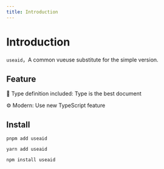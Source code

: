 ```yaml
---
title: Introduction
---
```


# Introduction

`useaid`，A common vueuse substitute for the simple version.

## Feature

💪 Type definition included: Type is the best document

⚙️ Modern: Use new TypeScript feature

## Install

<CodeGroup>
  <CodeGroupItem title="PNPM">

```bash:no-line-numbers
pnpm add useaid
```

  </CodeGroupItem>

  <CodeGroupItem title="YARN">

```bash:no-line-numbers
yarn add useaid
```

  </CodeGroupItem>
  <CodeGroupItem title="NPM">

```bash:no-line-numbers
npm install useaid
```

  </CodeGroupItem>

</CodeGroup>
